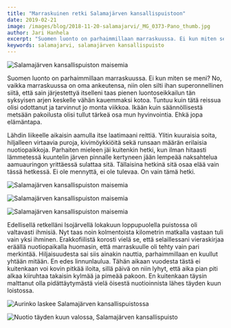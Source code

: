 ```yaml
---
title: "Marraskuinen retki Salamajärven kansallispuistoon"
date: 2019-02-21
image: /images/blog/2018-11-20-salamajarvi/_MG_0373-Pano_thumb.jpg
author: Jari Hanhela
excerpt: "Suomen luonto on parhaimmillaan marraskuussa. Ei kun miten se meni? No, vaikka marraskuussa on oma ankeutensa, niin olen silti ihan superonnellinen siitä, että sain järjestettyä itselleni taas pienen luontoseikkailun tän syksyisen arjen keskelle vähän kauemmaksi kotoa."
keywords: salamajarvi, salamajärven kansallispuisto
---
```


![Salamajärven kansallispuiston maisemia](/images/blog/2018-11-20-salamajarvi/_MG_0373-Pano_thumb.jpg)

Suomen luonto on parhaimmillaan marraskuussa. Ei kun miten se meni? No, vaikka marraskuussa on oma ankeutensa, niin olen silti ihan superonnellinen siitä, että sain järjestettyä itselleni taas pienen luontoseikkailun tän syksyisen arjen keskelle vähän kauemmaksi kotoa. Tuntuu kuin tätä reissua olisi odottanut ja tarvinnut jo monta viikkoa. Ikään kuin säännöllisestä metsään pakoilusta olisi tullut tärkeä osa mun hyvinvointia. Ehkä jopa elämäntapa.

Lähdin liikeelle aikaisin aamulla itse laatimaani reittiä. Ylitin kuuraisia soita, hiljalleen virtaavia puroja, kivimöykkiöitä sekä runsaan määrän erilaisia nuotiopaikkoja. Parhaiten mieleen jäi kuitenkin hetki, kun ilman hitaasti lämmetessä kuuntelin järven pinnalle kertyneen jään lempeää naksahtelua aamuauringon yrittäessä sulattaa sitä. Tällaisina hetkinä sitä osaa elää vain tässä hetkessä. Ei ole mennyttä, ei ole tulevaa. On vain tämä hetki.

![Salamajärven kansallispuiston maisemia](/images/blog/2018-11-20-salamajarvi/_MG_0369_thumb.jpg)

![Salamajärven kansallispuiston maisemia](/images/blog/2018-11-20-salamajarvi/_MG_0480-HDR_thumb.jpg)

![Salamajärven kansallispuiston maisemia](/images/blog/2018-11-20-salamajarvi/_MG_0498_thumb.jpg)

Edellisellä retkelläni Isojärvellä lokakuun loppupuolella puistossa oli valtavasti ihmisiä. Nyt taas noin kolmentoista kilometrin matkalla vastaan tuli vain yksi ihminen. Erakkofiilistä korosti vielä se, että selaillessani vieraskirjaa eräällä nuotiopaikalla huomasin, että marraskuulle oli tehty vain pari merkintää. Hiljaisuudesta sai siis ainakin nauttia, parhaimmillaan en kuullut yhtään mitään. En edes linnunlaulua. Tähän aikaan vuodesta tästä ei kuitenkaan voi kovin pitkää iloita, sillä päivä on niin lyhyt, että aika pian piti alkaa kiiruhtaa takaisin kylmää ja pimeää pakoon. En kuitenkaan täysin malttanut olla pidättäytymästä vielä öisestä nuotioinnista lähes täyden kuun loistossa.  

![Aurinko laskee Salamajärven kansallispuistossa](/images/blog/2018-11-20-salamajarvi/_MG_0241-HDR_thumb.jpg)

![Nuotio täyden kuun valossa, Salamajärven kansallispuisto](/images/blog/2018-11-20-salamajarvi/_MG_0296_thumb.jpg)
